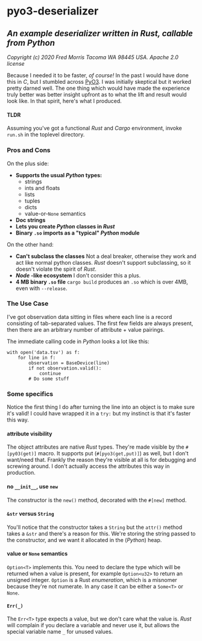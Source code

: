 # pyo3-deserializer
## _An example deserializer written in Rust, callable from Python_

_Copyright (c) 2020 Fred Morris Tacoma WA 98445 USA. Apache 2.0 license_

Because I needed it to be faster, _of course!_ In the past I would have done this in _C_, but I stumbled across [PyO3](https://github.com/pyo3/pyo3).
I was initially skeptical but it worked pretty darned well. The one thing which would have made the experience truly better was better insight
upfront as to what the lift and result would look like. In that spirit, here's what I produced.

#### TLDR

Assuming you've got a functional _Rust_ and _Cargo_ environment, invoke `run.sh` in the toplevel directory.

### Pros and Cons

On the plus side:

* **Supports the usual _Python_ types:**
  * strings
  * ints and floats
  * lists
  * tuples
  * dicts
  * value-or-`None` semantics
* **Doc strings**
* **Lets you create _Python_ classes in _Rust_**
* **Binary `.so` imports as a "typical" _Python_ module**

On the other hand:

* **Can't subclass the classes** Not a deal breaker, otherwise they work and act like normal python classes. _Rust_ doesn't support subclassing, so it doesn't violate the spirit of _Rust_.
* **_Node_ -like ecosystem** I don't consider this a plus.
* **4 MB binary `.so` file** `cargo build` produces an `.so` which is over 4MB, even with `--release`.

### The Use Case

I've got observation data sitting in files where each line is a record consisting of tab-separated values. The first few fields are always
present, then there are an arbitrary number of attribute + value pairings.

The immediate calling code in _Python_ looks a lot like this:

```
with open('data.tsv') as f:
    for line in f:
        observation = BaseDevice(line)
        if not observation.valid():
            continue
        # Do some stuff
```

### Some specifics

Notice the first thing I do after turning the line into an object is to make sure it's valid! I could have wrapped it in a `try:` but my instinct
is that it's faster this way.

#### attribute visibility

The object attributes are native _Rust_ types. They're made visible by the `#[py03(get)]` macro. It supports put (`#[pyo3(get,put)]`) as well, but
I don't want/need that. Frankly the reason they're visible at all is for debugging and screwing around. I don't actually access the attributes
this way in production.

#### no `__init__`, use `new`

The constructor is the `new()` method, decorated with the `#[new]` method.

#### `&str` versus `String`

You'll notice that the constructor takes a `String` but the `attr()` method takes a `&str` and there's a reason for this. We're storing the string passed
to the constructor, and we want it allocated in the (_Python_) heap.

#### value or `None` semantics

`Option<T>` implements this. You need to declare the type which will be returned when a value is present, for example `Option<u32>` to return an
unsigned integer. `Option` is a Rust _enumeration_, which is a misnomer because they're not numerate. In any case it can be either a `Some<T>` or `None`.

#### `Err(_)`

The `Err<T>` type expects a value, but we don't care what the value is. _Rust_ will complain if you declare a variable and never use it, but
allows the special variable name `_` for unused values.
